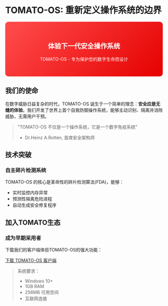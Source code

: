 # TOMATO-OS: 重新定义操作系统的边界

<div style="background: linear-gradient(135deg, #ff4d4d, #e60000); padding: 2rem; border-radius: 10px; color: white; text-align: center;">
    <h2>体验下一代安全操作系统</h2>
    <p>TOMATO-OS - 专为保护您的数字生命而设计</p>
</div>

## 我们的使命

在数字威胁日益复杂的时代，TOMATO-OS 诞生于一个简单的理念：**安全应是无缝的体验**。我们开发了世界上首个自我防御操作系统，能够主动识别、隔离并消除威胁，无需用户干预。

> "TOMATO-OS 不仅是一个操作系统，它是一个数字免疫系统"  
> - Dr.Heinz A.Rotten, 首席安全架构师

## 技术突破

### 自主碎片检测系统
TOMATO-OS 的核心是革命性的碎片检测算法(FDA)，能够：
- 实时监控内存异常
- 预测性隔离危险进程
- 自动生成安全修复程序

## 加入TOMATO生态

### 成为早期采用者
下载我们的客户端体验TOMATO-OS的强大功能：

[下载 TOMATO-OS 客户端](https://tomatoofficial.github.io/)

> 系统要求：  
> - Windows 10+
> - 1GB RAM  
> - 256MB 可用空间  
> - 互联网连接  
